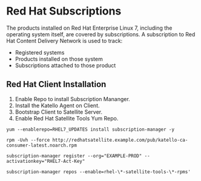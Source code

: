 # Red Hat Subscriptions

 The products installed on Red Hat Enterprise Linux 7, including the operating system itself, are covered by subscriptions.
A subscription to Red Hat Content Delivery Network is used to track:

- Registered systems
- Products installed on those system
- Subscriptions attached to those product 

## Red Hat Client Installation

1.  Enable Repo to install Subscription Mananger.
2.  Install the Katello Agent on Client.
3.  Bootstrap Client to Satellite Server.
4.  Enable Red Hat Satellite Tools Yum Repo.
```
yum --enablerepo=RHEL7_UPDATES install subscription-manager -y

rpm -Uvh --force http://redhatsatellite.example.com/pub/katello-ca-consumer-latest.noarch.rpm

subscription-manager register --org="EXAMPLE-PROD" --activationkey="RHEL7-Act-Key"

subscription-manager repos --enable=rhel-\*-satellite-tools-\*-rpms'
```
